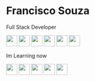 # Francisco Souza

Full Stack Developer

<img src="https://cdn.jsdelivr.net/gh/devicons/devicon/icons/php/php-plain.svg" height="30"  /> <img src="https://cdn.jsdelivr.net/gh/devicons/devicon/icons/javascript/javascript-original.svg" height="30" />  <img src="https://cdn.jsdelivr.net/gh/devicons/devicon/icons/html5/html5-plain-wordmark.svg" height="30"  /> <img src="https://cdn.jsdelivr.net/gh/devicons/devicon/icons/css3/css3-plain-wordmark.svg" height="30"  /> <img src="https://cdn.jsdelivr.net/gh/devicons/devicon/icons/jquery/jquery-plain-wordmark.svg" height="30"  /> <img src="https://cdn.jsdelivr.net/gh/devicons/devicon@latest/icons/postgresql/postgresql-plain.svg" height="30" />

Im Learning now

<img src="https://cdn.jsdelivr.net/gh/devicons/devicon/icons/javascript/javascript-original.svg" height="30" /> <img src="https://cdn.jsdelivr.net/gh/devicons/devicon/icons/nodejs/nodejs-original-wordmark.svg" height="30" /> <img src="https://cdn.jsdelivr.net/gh/devicons/devicon/icons/react/react-original.svg"  height="30" /> <img src="https://cdn.jsdelivr.net/gh/devicons/devicon/icons/typescript/typescript-plain.svg" height="30"/> <img src="https://cdn.jsdelivr.net/gh/devicons/devicon@latest/icons/postgresql/postgresql-plain.svg" height="30" />
